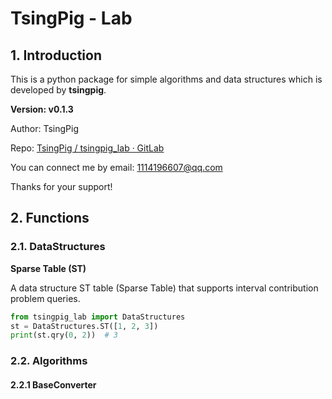 # TsingPig - Lab
## 1. Introduction
This is a python package for simple algorithms and data structures which is developed by **tsingpig**.

**Version: v0.1.3**

Author: TsingPig

Repo: [TsingPig / tsingpig_lab · GitLab](https://gitlab.com/tsingpig-code/tsingpig_lab)

You can connect me by email: 1114196607@qq.com

Thanks for your support!



## 2. Functions
### 2.1. DataStructures

**Sparse Table (ST)**

A data structure ST table (Sparse Table) that supports interval contribution problem queries.

``` python
from tsingpig_lab import DataStructures
st = DataStructures.ST([1, 2, 3])
print(st.qry(0, 2))  # 3
```



### 2.2. Algorithms

#### 2.2.1 BaseConverter 

```python 

```

